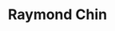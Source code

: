 ---
user: ray
title: Raymond Chin
position: CCO
company: Publicis.Sapient China
featured: true
talk: workshop

bio: "Ray’s absolute truth is that he wants to be the best creative he can be. He knows his ability to handle stress (racing street cars illegally), his endurance (staying awake for days making short films) and his patience (volunteering at a mental hospital) will see him through.<br/>
Along the way, he has worked in places as diverse as Singapore, Hong Kong, Shanghai, New York and London on accounts as varied as Hennessy, Citibank, Ford, Levi’s, Mcdonalds, and United Airlines, to name a few. While bagging various advertising awards at Cannes, D&AD, Clio, The One Show, Spikes, Adfest and The Effies. <br/>
He now functions as the Chief Creative Officer of the Publicis.Sapient platform in China, molding winning brand experiences at the crossroads of technology and creativity."

biocn: "Ray’s absolute truth is that he wants to be the best creative he can be. He knows his ability to handle stress (racing street cars illegally), his endurance (staying awake for days making short films) and his patience (volunteering at a mental hospital) will see him through.<br/>
Along the way, he has worked in places as diverse as Singapore, Hong Kong, Shanghai, New York and London on accounts as varied as Hennessy, Citibank, Ford, Levi’s, Mcdonalds, and United Airlines, to name a few. While bagging various advertising awards at Cannes, D&AD, Clio, The One Show, Spikes, Adfest and The Effies. <br/>
He now functions as the Chief Creative Officer of the Publicis.Sapient platform in China, molding winning brand experiences at the crossroads of technology and creativity."
---